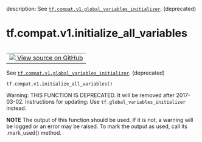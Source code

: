 description: See <a href="../../../tf/compat/v1/global_variables_initializer.md"><code>tf.compat.v1.global_variables_initializer</code></a>. (deprecated)

<div itemscope itemtype="http://developers.google.com/ReferenceObject">
<meta itemprop="name" content="tf.compat.v1.initialize_all_variables" />
<meta itemprop="path" content="Stable" />
</div>

# tf.compat.v1.initialize_all_variables

<!-- Insert buttons and diff -->

<table class="tfo-notebook-buttons tfo-api nocontent" align="left">
<td>
  <a target="_blank" href="https://github.com/tensorflow/tensorflow/blob/r2.2/tensorflow/python/ops/variables.py#L3226-L3231">
    <img src="https://www.tensorflow.org/images/GitHub-Mark-32px.png" />
    View source on GitHub
  </a>
</td>
</table>



See <a href="../../../tf/compat/v1/global_variables_initializer.md"><code>tf.compat.v1.global_variables_initializer</code></a>. (deprecated)

<pre class="devsite-click-to-copy prettyprint lang-py tfo-signature-link">
<code>tf.compat.v1.initialize_all_variables()
</code></pre>



<!-- Placeholder for "Used in" -->

Warning: THIS FUNCTION IS DEPRECATED. It will be removed after 2017-03-02.
Instructions for updating:
Use `tf.global_variables_initializer` instead.

  **NOTE** The output of this function should be used.  If it is not, a warning will be logged or an error may be raised.  To mark the output as used, call its .mark_used() method.